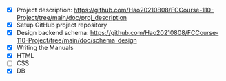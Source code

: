 - [x] Project description: https://github.com/Hao20210808/FCCourse-110-Project/tree/main/doc/proj_description
- [x] Setup GitHub project repository
- [x] Design backend schema: https://github.com/Hao20210808/FCCourse-110-Project/tree/main/doc/schema_design
- [x] Writing the Manuals
- [x] HTML
- [ ] CSS
- [x] DB
